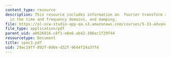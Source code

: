 ```yaml
---
content_type: resource
description: This resource includes information on  fourier transform relations, parameters
  in the time and frequency domains, and damping.
file: https://ol-ocw-studio-app-qa.s3.amazonaws.com/courses/5-33-advanced-chemical-experimentation-and-instrumentation-fall-2007/29ac19ff892f0d6ed32f9644f24a37fd_spec3.pdf
file_type: application/pdf
parent_uid: a0626016-c8f1-e8e6-ab42-386ec1f29f44
resourcetype: Document
title: spec3.pdf
uid: 29ac19ff-892f-0d6e-d32f-9644f24a37fd
---
```

